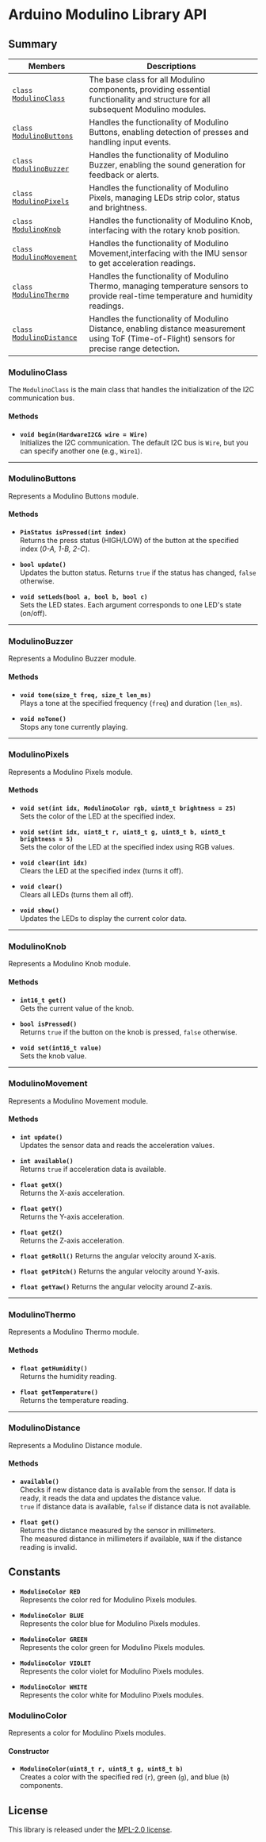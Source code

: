 # Arduino Modulino Library API

## Summary

 Members                                    | Descriptions
--------------------------------------------|------------------------------------------
| `class` [`ModulinoClass`](#modulinoclass) | The base class for all Modulino components, providing essential functionality and structure for all subsequent Modulino modules.                                  |
| `class` [`ModulinoButtons`](#modulinobuttons) | Handles the functionality of Modulino Buttons, enabling detection of presses and handling input events.                                                |
| `class` [`ModulinoBuzzer`](#modulinobuttons) |Handles the functionality of Modulino Buzzer, enabling the sound generation for feedback or alerts.                                                    |
| `class` [`ModulinoPixels`](#modulinopixels) | Handles the functionality of Modulino Pixels, managing LEDs strip color, status and brightness.                                          |
| `class` [`ModulinoKnob`](#modulinoknob) | Handles the functionality of Modulino Knob, interfacing with the rotary knob position.                                                     |
| `class` [`ModulinoMovement`](#modulinomovement) | Handles the functionality of Modulino Movement,interfacing with the IMU sensor to get acceleration readings. |
| `class` [`ModulinoThermo`](#modulinothermo) | Handles the functionality of Modulino Thermo, managing temperature sensors to provide real-time temperature and humidity readings.                                |
| `class` [`ModulinoDistance`](#modulinodistance) | Handles the functionality of Modulino Distance, enabling distance measurement using ToF (Time-of-Flight) sensors for precise range detection. |

### ModulinoClass

The `ModulinoClass` is the main class that handles the initialization of the I2C communication bus.

#### Methods

- **`void begin(HardwareI2C& wire = Wire)`**  
  Initializes the I2C communication. The default I2C bus is `Wire`, but you can specify another one (e.g., `Wire1`).

---

### ModulinoButtons

Represents a Modulino Buttons module.

#### Methods

- **`PinStatus isPressed(int index)`**  
  Returns the press status (HIGH/LOW) of the button at the specified index (_0-A, 1-B, 2-C_).

- **`bool update()`**  
  Updates the button status. Returns `true` if the status has changed, `false` otherwise.

- **`void setLeds(bool a, bool b, bool c)`**  
  Sets the LED states. Each argument corresponds to one LED's state (on/off).

---

### ModulinoBuzzer

Represents a Modulino Buzzer module.

#### Methods

- **`void tone(size_t freq, size_t len_ms)`**  
  Plays a tone at the specified frequency (`freq`) and duration (`len_ms`).

- **`void noTone()`**  
  Stops any tone currently playing.

---

### ModulinoPixels

Represents a Modulino Pixels module.

#### Methods

- **`void set(int idx, ModulinoColor rgb, uint8_t brightness = 25)`**  
  Sets the color of the LED at the specified index.

- **`void set(int idx, uint8_t r, uint8_t g, uint8_t b, uint8_t brightness = 5)`**  
  Sets the color of the LED at the specified index using RGB values.

- **`void clear(int idx)`**  
  Clears the LED at the specified index (turns it off).

- **`void clear()`**  
  Clears all LEDs (turns them all off).

- **`void show()`**  
  Updates the LEDs to display the current color data.

---

### ModulinoKnob

Represents a Modulino Knob module.

#### Methods

- **`int16_t get()`**  
  Gets the current value of the knob.

- **`bool isPressed()`**  
  Returns `true` if the button on the knob is pressed, `false` otherwise.

- **`void set(int16_t value)`**  
  Sets the knob value.

---

### ModulinoMovement

Represents a Modulino Movement module.

#### Methods

- **`int update()`**  
  Updates the sensor data and reads the acceleration values.

- **`int available()`**  
  Returns `true` if acceleration data is available.

- **`float getX()`**  
  Returns the X-axis acceleration.

- **`float getY()`**  
  Returns the Y-axis acceleration.

- **`float getZ()`**  
  Returns the Z-axis acceleration.

- **`float getRoll()`**
  Returns the angular velocity around X-axis.

- **`float getPitch()`**
  Returns the angular velocity around Y-axis.

- **`float getYaw()`**
  Returns the angular velocity around Z-axis.

---

### ModulinoThermo

Represents a Modulino Thermo module.

#### Methods

- **`float getHumidity()`**  
  Returns the humidity reading.

- **`float getTemperature()`**  
  Returns the temperature reading.

---

### ModulinoDistance

Represents a Modulino Distance module.

#### Methods

- **`available()`**  
  Checks if new distance data is available from the sensor. If data is ready, it reads the data and updates the distance value.  
  `true` if distance data is available, `false` if distance data is not available.

- **`float get()`**  
  Returns the distance measured by the sensor in millimeters.  
  The measured distance in millimeters if available, `NAN` if the distance reading is invalid.

## Constants

- **`ModulinoColor RED`**  
  Represents the color red for Modulino Pixels modules.

- **`ModulinoColor BLUE`**  
  Represents the color blue for Modulino Pixels modules.

- **`ModulinoColor GREEN`**  
  Represents the color green for Modulino Pixels modules.

- **`ModulinoColor VIOLET`**  
  Represents the color violet for Modulino Pixels modules.

- **`ModulinoColor WHITE`**  
  Represents the color white for Modulino Pixels modules.

### ModulinoColor

Represents a color for Modulino Pixels modules.

#### Constructor

- **`ModulinoColor(uint8_t r, uint8_t g, uint8_t b)`**  
  Creates a color with the specified red (`r`), green (`g`), and blue (`b`) components.

## License

This library is released under the [MPL-2.0 license](../LICENSE).